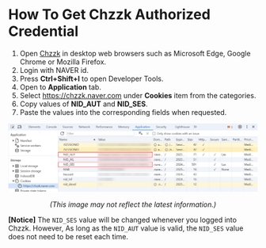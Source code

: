 # How To Get Chzzk Authorized Credential

1. Open [Chzzk](https://chzzk.naver.com/) in desktop web browsers such as Microsoft Edge, Google Chrome or Mozilla Firefox.
2. Login with NAVER id.
3. Press **Ctrl+Shift+I** to open Developer Tools.
4. Open to **Application** tab.
5. Select https://chzzk.naver.com under **Cookies** item from the categories.
6. Copy values of **NID_AUT** and **NID_SES**.
7. Paste the values into the corresponding fields when requested.

<div style='text-align: center'>
<img src='../../img/screenshots/dev_tools.png' />
<p><i>(This image may not reflect the latest information.)</i></p>
</div>

**[Notice]**
The `NID_SES` value will be changed whenever you logged into Chzzk. However, As long as the `NID_AUT` value is valid, the `NID_SES` value does not need to be reset each time.

